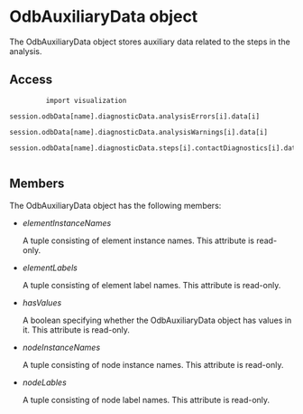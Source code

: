 # OdbAuxiliaryData object

The OdbAuxiliaryData object stores auxiliary data related to the steps in the analysis.

## Access

```
         import visualization
         session.odbData[name].diagnosticData.analysisErrors[i].data[i]
         session.odbData[name].diagnosticData.analysisWarnings[i].data[i]
         session.odbData[name].diagnosticData.steps[i].contactDiagnostics[i].data[i]
      
```

## Members

The OdbAuxiliaryData object has the following members:

- *elementInstanceNames*

  A tuple consisting of element instance names. This attribute is read-only.

- *elementLabels*

  A tuple consisting of element label names. This attribute is read-only.

- *hasValues*

  A boolean specifying whether the OdbAuxiliaryData object has values in it. This attribute is read-only.

- *nodeInstanceNames*

  A tuple consisting of node instance names. This attribute is read-only.

- *nodeLables*

  A tuple consisting of node label names. This attribute is read-only.
